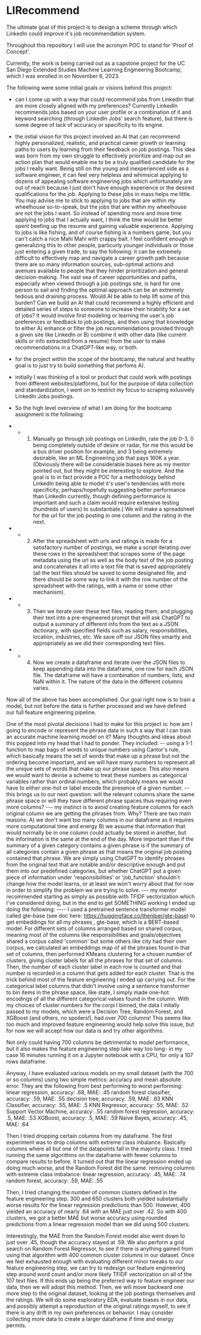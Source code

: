 # LIRecommend
The ultimate goal of this project is to design a scheme through which LinkedIn could improve it's job recommendation system.

Throughout this repository I will use the acronym POC to stand for 'Proof of Concept'. 

Currently, the work is being carried out as a capstone project for the UC San Diego Extended Studies Machine Learning Engineering Bootcamp, which I was enrolled in on November 6, 2023.   

The following were some initial goals or visions behind this project:

- can I come up with a way that could recommend jobs from LinkedIn that are more closely aligned with my preferences? Currently LinkedIn recommends jobs based on your user profile or a combination of it and keyword searching (through LinkedIn Jobs' search feature), but there is some degree of lack of accuracy or specificity to its engine.

- the initial vision for this project involved an AI that can recommend highly personalized, realistic, and practical career growth or learning paths to users by learning from their feedback on job postings. This idea was born from my own struggle to effectively prioritize and map out an action plan that would enable me to be a truly qualified candidate for the jobs I really want. Being still on the young and inexperienced side as a software engineer, it can feel very helpless and whimsical applying to dozens of appealing software engineering jobs which unfortunately are out of reach because I just don't have enough experience or the desired qualifications for the job. Applying to these jobs in mass helps me little. You may advise me to stick to applying to jobs that are within my wheelhouse so-to-speak, but the jobs that are within my wheelhouse are not the jobs I want. So instead of spending more and more time applying to jobs that I actually want, I think the time would be better spent beefing up the resume and gaining valuable experience. Applying to jobs is like fishing, and of course fishing is a numbers game, but you can't catch a nice Mahi Mahi with crappy bait. I feel confident enough in generalizing this to other people, particurly younger individuals or those just entering a given trade, to say the following: it can be extremely difficult to effectively map and navigate a career growth path because there are so many information sources, sub-optimal actions and avenues available to people that they hinder prioritization and general decision-making. The vast sea of career opportunities and paths, especially when viewed through a job postings site, is hard for one person to sail and finding the optimal approach can be an extremely tedious and draining process. Would AI be able to help lift some of this burden? Can we build an AI that could recommend a highly efficient and detailed series of steps to someone to increase their hirability for a set of jobs? It would involve first modeling or learning the user's job preferences or feedback to job postings, and then using that knowledge to either A) enhance or filter the job recommendations provided through a given site like LinkedIn or B) combine it with other data (like current skills or info extracted from a resume) from the user to make recommendations in a ChatGPT-like way, or both.

- for the project within the scope of the bootcamp, the natural and healthy goal is to just try to build something that perfoms A). 

- initially I was thinking of a tool or product that could work with postings from different websites/platforms, but for the purpose of data collection and standardization, I went on to restrict my focus to scraping exlusively LinkedIn Jobs postings.

- So the high level overview of what I am doing for the bootcamp assignment is the following:
- -  1. Manually go through job postings on LinkedIn, rate the job 0-3, 0 being completely outside of desire or radar, for me this would be a bus driver position for example, and 3 being extremely desirable, like an ML Engineering job that pays 160K a year. (Obviously there will be considerable biases here as my mentor pointed out, but they might be interesting to explore. And the goal is to in fact provide a POC for a methodology behind LinkedIn being able to model it's user's tendencies with more specificity, perhaps/hopefully suggesting better performance than LinkedIn currently, though defining performance is important and such a claim would require extensive testing (hundreds of users) to substantiate.) We will make a spreadsheet for the url for the job posting in one column and the rating in the next.
- -  2. After the spreadsheet with urls and ratings is made for a satisfactory number of postings, we make a script iterating over these rows in the spreadsheet that scrapes some of the page metadata using the url as well as the body text of the job posting and concatenates it all into a text file that is saved appropriately (all the text files should be saved to some designated file, and there should be some way to link it with the row number of the spreadsheet with the ratings, with a name or some other mechanism).
- -  3. Then we iterate over these text files, reading them, and plugging their text into a pre-engineered prompt that will ask ChatGPT to output a summary of different info from the text as a JSON dictionary, with specified fields such as salary, responsibilities, location, industries, etc. We save off our JSON files smartly and appropriately as we did their corresponding text files.
- -  4. Now we create a dataframe and iterate over the JSON files to keep appending data into the dataframe, one row for each JSON file. The dataframe will have a combination of numbers, lists, and NaN within it. The nature of the data in the different columns varies.
   
Now all of the above has been accomplished. Our goal right now is to train a model, but not before the data is further processed and we have defined our full feature engineering pipeline.    

One of the most pivotal decisions I had to make for this project is: how am I going to encode or represent the phrase data in such a way that I can train an accurate machine learning model on it? Many thoughts and ideas about this popped into my head that I had to ponder. They included:
   -- using a 1-1 function to map bags of words to unique numbers using Cantor's rule, which basically means the set of words that make up a phrase but not the ordering become important, and we will have many numbers to represent all the unique sets of words that make up our phrase space. This also means we would want to devise a scheme to treat these numbers as categorical variables rather than ordinal numbers, which probably means we would have to either one-hot or label encode the presence of a given number.
   -- this brings us to our next question: will the relevant columns share the same phrase space or will they have different phrase spaces thus requiring even more columns?
      --- my instinct is to avoid creating feature columns for each original column we are getting the phrases from. Why? There are two main reasons:
            A) we don't want too many columns in our dataframe as it requires more computational time and energy
            B) we assume that information that would normally be in one column could actually be stored in another, but the information is the same at the end of the day. More important than if the summary of a given category contains a given phrase is if the summary of all categories contain a given phrase as that means the original job posting contained that phrase. We are simply using ChatGPT to identify phrases from the original text that are notable and/or descriptive enough and put them into our predefined categories, but whether ChatGPT put a given piece of information under 'responsibilities' or 'job_function' shouldn't change how the model learns, or at least we won't worry about that for now in order to simplify the problem we are trying to solve. 
      --- my mentor recommended starting as simply as possible with TFIDF vectorization which I've considered doing, but in the end to get SOMETHING working I ended up doing the following:
         ---- I used a pretrained sentence transformer model called gte-base (see doc here: https://huggingface.co/thenlper/gte-base) to get embeddings for all my phrases , gte-base, which is a BERT-based model. For different sets of columns arranged based on shared corpus, meaning most of the columns like responsibilities and goals/objectives shared a corpus called 'common' but some others like city had their own corpus, we calculated an embeddings map of all the phrases found in that set of columns, then performed KMeans clustering for a chosen number of clusters, giving cluster labels for all the phrases for that set of columns. Then, the number of each cluster label in each row is counted and that number is recorded in a column that gets added for each cluster. That is the trick behind most of the feature engineering I ended up carrying out. For the categorical label columns that didn't involve using a sentence transformer to bin items in the phrase space, like state, I simply made one-hot encodings of all the different categorical values found in the column. With my choices of cluster numbers for the corpi I binned, the data I initally passed to my models, which were a Decision Tree, Random Forest, and XGBoost (and others, no spoilers!), had over 700 columns! This seems like too much and improved feature engineering would help solve this issue, but for now we will accept how our data is and try other algorithms. 

Not only could having 700 columns be detrimental to model performance, but it also makes the feature engineering step take way too long- in my case 16 minutes running it on a Jupyter notebook with a CPU, for only a 107 rows dataframe.

Anyway, I have evaluated various models on my small dataset (with the 700 or so columns) using two simple metrics: accuracy and mean absolute error. They are the following from best performing to worst performing: 
linear regression, accuracy: .68, MAE: .45
random forest classifier, accuracy: .59, MAE: .55
decision tree, accuracy: .59, MAE: .63
KNN Classifier, accuracy: .55, MAE: .5
KNN Regressor, accuracy: .55, MAE: .52
Support Vector Machine, accuracy: .55
random forest regression, accuracy: .5, MAE: .53
XGBoost, accuracy: .5, MAE: .59
Naive Bayes, accuracy: .45, MAE: .64

Then I tried dropping certain columns from my dataframe. The first experiment was to drop columns with extreme class inbalance. Basically columns where all but one of the datapoints fall in the majority class. I tried running the same algorithms on the dataframe with fewer columns to compare results to before. it turned out that the linear regression ended up doing much worse, and the Random Forest did the same.
removing columns with extreme class imbalance:
linear regression, accuracy: .45, MAE: .74
random forest, accuracy: .59, MAE: .55

Then, I tried changing the number of common clusters defined in the feature engineering step. 300 and 650 clusters both yielded substantially worse results for the linear regression predictions than 500. However, 400 yielded an accuracy of nearly .64 with an MAE just over .42. So with 400 clusters, we got a better MAE but worse accuracy using rounded predictions from a linear regression model than we did using 500 clusters. 

Interestingly, the MAE from the Random Forest model also went down to just over .45, though the accuracy stayed at .59. We also perform a grid search on Random Forest Regressor, to see if there is anything gained from using that algorithm with 400 common cluster columns in our dataset. Once we feel exhausted enough with evaluating different minor tweaks to our feature engineering step, we can try to redesign our feature engineering step around word count and/or more likely TFIDF vectorization on all of the 107 text files. If this ends up being the preferred way to feature engineer our data, then we will adopt this method. Then, we will move backward one more step to the original dataset, looking at the job postings themselves and the ratings. We will do some exploratory EDA, evaluate biases in our data, and possibly attempt a reproduction of the original ratings myself, to see if there is any drift in my own preferences or behavior. I may consider collecting more data to create a larger dataframe if time and energy permits.    


         



